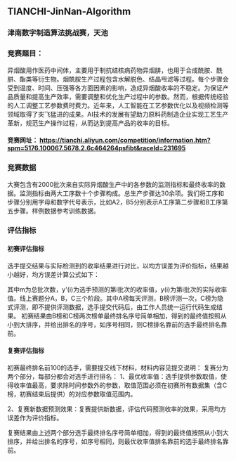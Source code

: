  ## TIANCHI-JinNan-Algorithm
 ### 津南数字制造算法挑战赛，天池
 
### 竞赛题目：
 异烟酸用作医药中间体，主要用于制抗结核病药物异烟肼，也用于合成酰胺、酰肼、酯类等衍生物。烟酰胺生产过程包含水解脱色、结晶甩滤等过程。每个步骤会受到温度、时间、压强等各方面因素的影响，造成异烟酸收率的不稳定。为保证产品质量和提高生产效率，需要调整和优化生产过程中的参数。然而，根据传统经验的人工调整工艺参数费时费力。近年来，人工智能在工艺参数优化以及视频检测等领域取得了突飞猛进的成果。AI技术的发展有望助力原料药制造企业实现工艺生产革新，规范生产操作过程，从而达到提高产品的收率的目标。
 
#### 竞赛网址： https://tianchi.aliyun.com/competition/information.htm?spm=5176.100067.5678.2.6c464264psfibt&raceId=231695
 
### 竞赛数据
大赛包含有2000批次来自实际异烟酸生产中的各参数的监测指标和最终收率的数据。监测指标由两大工序数十个步骤构成。总生产步骤达30余项。我们将工序和步骤分别用字母和数字代号表示，比如A2，B5分别表示A工序第二步骤和B工序第五步骤。样例数据参考训练数据。

### 评估指标
#### 初赛评估指标
选手提交结果与实际检测到的收率结果进行对比，以均方误差为评价指标，结果越小越好，均方误差计算公式如下：
         
其中m为总批次数，y'(i)为选手预测的第i批次的收率值，y(i)为第i批次的实际收率值。线上赛题分A，B，C三个阶段。其中A榜每天评测，B榜评测一次，C榜为隐式评测，即不提供评测数据，选手提交代码后，由工作人员统一运行代码生成结果。
初赛结果由B榜和C榜两次榜单最终排名序号简单相加，得到的最终值按照从小到大排序，并给出排名的序号，如序号相同，则C榜排名靠前的选手最终排名靠前。

#### 复赛评估指标
初赛最终排名前100的选手，需要提交线下材料，材料内容见提交说明：
复赛分为两个部分，每部分都会对选手进行排名：
1、最优收率值：选手提供参数取值，使得收率值最高，要求除时间参数外的参数，取值范围必须在初赛所有数据集（含C榜，初赛结束后提供）的对应参数取值范围内。

2、复赛新数据预测效果：复赛提供新数据，评估代码预测收率的效果，采用均方误差作为评价指标。

复赛结果由上述两个部分选手最终排名序号简单相加，得到的最终值按照从小到大排序，并给出排名的序号，如序号相同，则最优收率值排名靠前的选手最终排名靠前。
 
